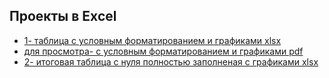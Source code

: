 ## Проекты в Excel
- [1- таблица с условным форматированием и графиками xlsx](https://github.com/Liliyanr/OtherProjects/blob/main/6.%20Excel/Низамова_ЯП_УслФорм_диаграммы.xlsx)
- [для просмотра- с условным форматированием и графиками pdf](https://github.com/Liliyanr/OtherProjects/blob/main/6.%20Excel/Низамова_ЯП_УслФорм_диаграммы.pdf)
- [2- итоговая таблица с нуля полностью заполненая с графиками xlsx](https://github.com/Liliyanr/OtherProjects/blob/main/6.%20Excel/Низамова_ЯП_Итог.xlsx)
